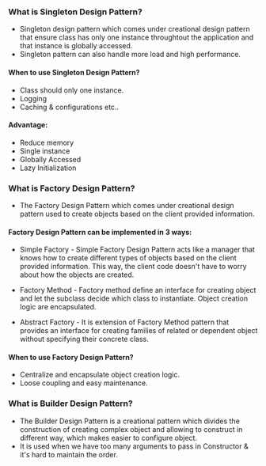 ### What is Singleton Design Pattern?
- Singleton design pattern which comes under creational design pattern that ensure class has only one instance throughtout the application and that instance is globally accessed.
- Singleton pattern can also handle more load and high performance.

#### When to use Singleton Design Pattern?
- Class should only one instance.
- Logging
- Caching & configurations etc..

#### Advantage:
- Reduce memory
- Single instance
- Globally Accessed
- Lazy Initialization

### What is Factory Design Pattern?
- The Factory Design Pattern which comes under creational design pattern used to create objects based on the client provided information.

#### Factory Design Pattern can be implemented in 3 ways:
- Simple Factory - Simple Factory Design Pattern acts like a manager that knows how to create different types of objects based on the client provided information. This way, the client code doesn't have to worry about how the objects are created.
  
- Factory Method - Factory method define an interface for creating object and let the subclass decide which class to instantiate. Object creation logic are encapsulated.
  
- Abstract Factory - It is extension of Factory Method pattern that provides an interface for creating families of related or dependent object without specifying their concrete class.

#### When to use Factory Design Pattern?
-  Centralize and encapsulate object creation logic.
-  Loose coupling and easy maintenance.

### What is Builder Design Pattern?
- The Builder Design Pattern is a creational pattern which divides the construction of creating complex object and allowing to construct in different way, which makes easier to configure object.
- It is used when we have too many arguments to pass in Constructor & it's hard to maintain the order.

